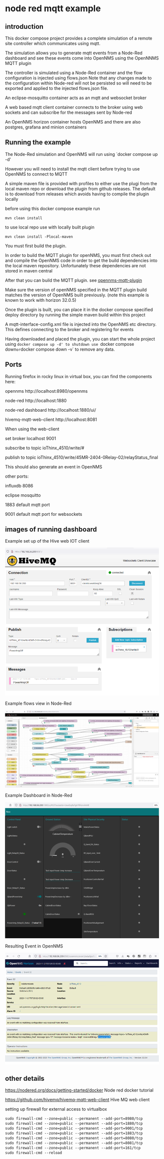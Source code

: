 # node red mqtt example

## introduction
This docker compose project provides a complete simulation of a remote site controller which communicates using mqtt.

The simulation allows you to generate mqtt events from a Node-Red dashboard and see these events come into OpenNMS using the OpenNNMS MQTT plugin

The controller is simulated using a Node-Red container and the flow configuration is injected using flows.json 
Note that any changes made to the configuration within Node-red will not be persisted so will need to be exported and applied to the injected flows.json file.

An eclipse-mosquitto container acts as an mqtt and websocket broker

A web based mqtt client container connects to the broker using web sockets and can subscribe for the messages sent by Node-red

An OpenNMS horizon container hosts OpenNMS and there are also postgres, grafana and minion containers

## Running the example

The Node-Red simulation and OpenNMS will run using `docker compose up -d'

However you will need to install the mqtt client before trying to use OpenNMS to connect to MQTT

A simple maven file is provided with profiles to either use the plugi from the local maven repo or download the plugin from github releases.
The default is to download from releases which avoids having to compile the plugin locally

before using this docker compose example run 
```
mvn clean install
```

to use local repo use with locally built plugin

```
mvn clean install -Plocal-maven 
```
You must first build the plugin.

In order to build the MQTT plugin for openNMS, you must first check out and compile the OpenNMS code in order to get the build dependencies into the local maven repository.
Unfortunately these dependencies are not stored in maven central

After that you can build the MQTT plugin.
see [opennms-mqtt-plugin](https://github.com/opennms-forge/opennms-mqtt-plugin)

Make sure the version of openNMS specified in the MQTT plugin build matches the version of OpenNMS built previously.
(note this example is known to work  with horizon 32.0.5)

Once the plugin is built, you can place it in the docker compose specified deploy directory by running the simple maven build within this project

A mqtt-interface-config.xml file is injected into the OpenNMS etc directory.
This defines connecting to the broker and registering for events

Having downloaded and placed the plugin, you can start the whole project using `docker compose up -d'
to shutdown use `docker compose down` or `docker compose down -v` to remove any data.

##  Ports

Running firefox in rocky linux in virtual box, you can find the components here:

opennms http://localhost:8980/opennms

node-red http://localhost:1880

node-red dashboard http://localhost:1880/ui/

hivemq-mqtt-web-client http://localhost:8081

When using the web-client

set broker localhost 9001

subscribe to topic ioThinx_4510/write/#

publish to topic ioThinx_4510/write/45MR-2404-0Relay-02/relayStatus_final

This should also generate an event in OpenNMS

other ports:

influxdb 8086

eclipse mosquitto 

1883 default mqtt port

9001 default mqtt port for websockets

## images of running dashboard

Example set up of the Hive web IOT client

![alt text](../opennms-node-red/images/HiveWebExample1.png "Figure HiveWebExample1.png")

Example flows view in Node-Red

![alt text](../opennms-node-red/images/NodeRedFlows.png "Figure NodeRedFlows.png")

Example Dashboard in Node-Red

![alt text](../opennms-node-red/images/NodeRedDash.png "Figure NodeRedDash.png")

Resulting  Event in OpenNMS

![alt text](../opennms-node-red/images/IotEventOpenNMS.png "Figure IotEventOpenNMS.png")




## other details

https://nodered.org/docs/getting-started/docker Node red docker tutorial

https://github.com/hivemq/hivemq-mqtt-web-client Hive MQ web client

setting up firewall for external access to virtualbox

```
sudo firewall-cmd --zone=public --permanent --add-port=8980/tcp
sudo firewall-cmd --zone=public --permanent --add-port=1880/tcp
sudo firewall-cmd --zone=public --permanent --add-port=9001/tcp
sudo firewall-cmd --zone=public --permanent --add-port=1883/tcp
sudo firewall-cmd --zone=public --permanent --add-port=8080/tcp
sudo firewall-cmd --zone=public --permanent --add-port=8081/tcp
sudo firewall-cmd --zone=public --permanent --add-port=161/tcp
sudo firewall-cmd --reload
```
